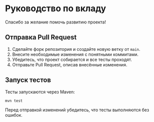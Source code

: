 # Руководство по вкладу

Спасибо за желание помочь развитию проекта!

## Отправка Pull Request

1. Сделайте форк репозитория и создайте новую ветку от `main`.
2. Внесите необходимые изменения с понятными коммитами.
3. Убедитесь, что проект собирается и все тесты проходят.
4. Отправьте Pull Request, описав внесённые изменения.

## Запуск тестов

Тесты запускаются через Maven:

```bash
mvn test
```

Перед отправкой изменений убедитесь, что тесты выполняются без ошибок.
